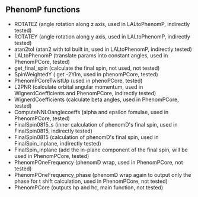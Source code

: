 ## PhenomP functions
- ROTATEZ (angle rotation along z axis, used in LALtoPhenomP, indirectly tested)
- ROTATEY (angle rotation along y axis, used in LALtoPhenomP, indirectly tested)
- atan2tol (atan2 with tol built in, used in LALtoPhenomP, indirectly tested)
- LALtoPhenomP (translate params into constant angles, used in PhenomPCore, tested)
- get_final_spin (calculate the final spin, not used, not tested)
- SpinWeightedY ( get -2Ylm, used in phenomPCore, tested)
- PhenomPCoreTwistUp (used in phenoPCore, tested)
- L2PNR (calculate orbital angular momentum, used in WignerdCoefficients and PhenomPCore, indirectly tested)
- WignerdCoefficients (calculate beta angles, used in PhenomPCore, tested)
- ComputeNNLOanglecoeffs (alpha and epsilon fomulae, used in PhenomPCore, tested)
- FinalSpin0815_s (inner calculation of phenomD's final spin, used in FinalSpin0815, indirectly tested)
- FinalSpin0815 (calculation of phenomD's final spin, used in FinalSpin_inplane, indirectly tested)
- FinalSpin_inplane (add the in-plane component of the final spin, will be used in PhenomPCore, tested)
- PhenomPOneFrequency (phenomD wrap, used in PhenomPCore, not tested)
- PhenomPOneFrequency_phase (phenomD wrap again to output only the phase for t shift calculation, used in PhenomPCore, not tested)
- PhenomPCore (outputs hp and hc, main function, not tested)